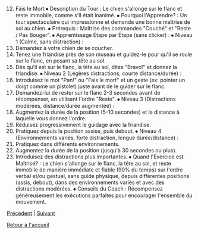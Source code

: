 12. Fais le Mort
⦁ Description du Tour : Le chien s'allonge sur le flanc et reste immobile, comme s'il était inanimé.
⦁ Pourquoi l'Apprendre? : Un tour spectaculaire qui impressionne et demande une bonne maîtrise de soi au chien.
⦁ Prérequis : Maîtrise des commandes "Couché" et "Reste / Pas Bouger".
⦁ Apprentissage Étape par Étape (sans clicker) :
⦁ Niveau 1 (Calme, sans distraction) :
1. Demandez à votre chien de se coucher.
2. Tenez une friandise près de son museau et guidez-le pour qu'il se roule sur le flanc, en posant sa tête au sol.
3. Dès qu'il est sur le flanc, la tête au sol, dites "Bravo!" et donnez la friandise.
⦁ Niveau 2 (Légères distractions, courte distance/durée) :
1. Introduisez le mot "Pan!" ou "Fais le mort" et un geste (ex: pointer un doigt comme un pistolet) juste avant de le guider sur le flanc.
2. Demandez-lui de rester sur le flanc 2-3 secondes avant de récompenser, en utilisant l'ordre "Reste".
⦁ Niveau 3 (Distractions modérées, distance/durée augmentée) :
1. Augmentez la durée de la position (5-10 secondes) et la distance à laquelle vous donnez l'ordre.
2. Réduisez progressivement le guidage avec la friandise.
3. Pratiquez depuis la position assise, puis debout.
⦁ Niveau 4 (Environnements variés, forte distraction, longue durée/distance) :
1. Pratiquez dans différents environnements.
2. Augmentez la durée de la position (jusqu'à 30 secondes ou plus).
3. Introduisez des distractions plus importantes.
⦁ Quand l'Exercice est Maîtrisé? : Le chien s'allonge sur le flanc, la tête au sol, et reste immobile de manière immédiate et fiable (90% du temps) sur l'ordre verbal et/ou gestuel, sans guide physique, depuis différentes positions (assis, debout), dans des environnements variés et avec des distractions modérées.
⦁ Conseils du Coach : Récompensez généreusement les exécutions parfaites pour encourager l'ensemble du mouvement. 

[Précédent](./fais_le_beau.md) | [Suivant](./huit.md)

[Retour à l'accueil](../index.md) 